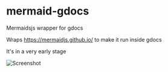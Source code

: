 # mermaid-gdocs
Mermaidsjs wrapper for gdocs

Wraps https://mermaidjs.github.io/ to make it run inside gdocs

It's in a very early stage 

![Screenshot](https://i.imgur.com/QqdHuIF.png)
